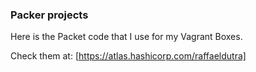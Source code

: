 ### Packer projects

Here is the Packet code that I use for my Vagrant Boxes.

Check them at: [https://atlas.hashicorp.com/raffaeldutra]
